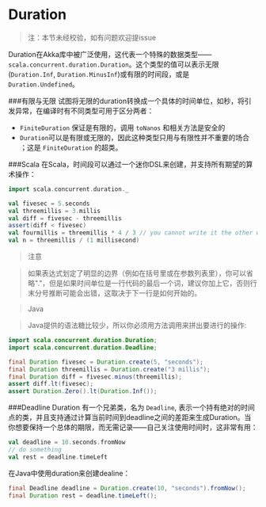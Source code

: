 # Duration

> 注：本节未经校验，如有问题欢迎提issue

Duration在Akka库中被广泛使用，这代表一个特殊的数据类型——`scala.concurrent.duration.Duration`。这个类型的值可以表示无限(`Duration.Inf`, `Duration.MinusInf`)或有限的时间段，或是`Duration.Undefined`。

###有限与无限
试图将无限的duration转换成一个具体的时间单位，如秒，将引发异常，在编译时有不同类型可用于区分两者：

* `FiniteDuration` 保证是有限的，调用 `toNanos` 和相关方法是安全的
* `Duration`可以是有限或无限的，因此这种类型只用与有限性并不重要的场合 ；这是 `FiniteDuration` 的超类。

###Scala
在Scala，时间段可以通过一个迷你DSL来创建，并支持所有期望的算术操作：

```scala
import scala.concurrent.duration._

val fivesec = 5.seconds
val threemillis = 3.millis
val diff = fivesec - threemillis
assert(diff < fivesec)
val fourmillis = threemillis * 4 / 3 // you cannot write it the other way around
val n = threemillis / (1 millisecond)
```

> 注意

> 如果表达式划定了明显的边界（例如在括号里或在参数列表里），你可以省略"."，但是如果时间单位是一行代码的最后一个词，建议你加上它，否则行末分号推断可能会出错，这取决于下一行是如何开始的。

> Java

> Java提供的语法糖比较少，所以你必须用方法调用来拼出要进行的操作:

```java
import scala.concurrent.duration.Duration;
import scala.concurrent.duration.Deadline;
```

```java
final Duration fivesec = Duration.create(5, "seconds");
final Duration threemillis = Duration.create("3 millis");
final Duration diff = fivesec.minus(threemillis);
assert diff.lt(fivesec);
assert Duration.Zero().lt(Duration.Inf());
```

###Deadline
Duration 有一个兄弟类，名为 `Deadline`, 表示一个持有绝对的时间点的类，并且支持通过计算当前时间到deadline之间的差距来生成Duration。当你想要保持一个总体的期限，而无需记录——自己关注使用时间时，这非常有用：

```scala
val deadline = 10.seconds.fromNow
// do something
val rest = deadline.timeLeft
```

在Java中使用duration来创建dealine：

```java
final Deadline deadline = Duration.create(10, "seconds").fromNow();
final Duration rest = deadline.timeLeft();
```
